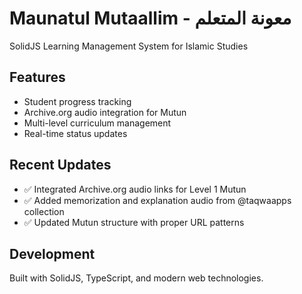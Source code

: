 # Maunatul Mutaallim - معونة المتعلم

SolidJS Learning Management System for Islamic Studies

## Features
- Student progress tracking
- Archive.org audio integration for Mutun
- Multi-level curriculum management
- Real-time status updates

## Recent Updates
- ✅ Integrated Archive.org audio links for Level 1 Mutun
- ✅ Added memorization and explanation audio from @taqwaapps collection
- ✅ Updated Mutun structure with proper URL patterns

## Development
Built with SolidJS, TypeScript, and modern web technologies.

<!-- Audio integration completed: 2024-12-19 -->
